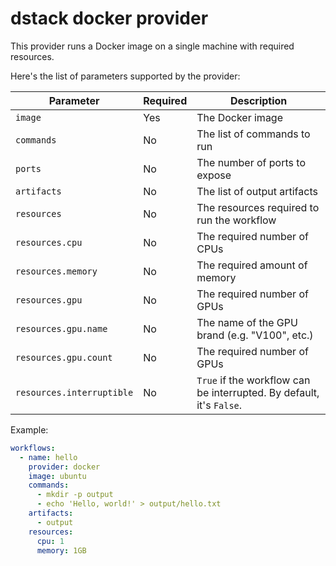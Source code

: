 # dstack docker provider

This provider runs a Docker image on a single machine with required resources.

Here's the list of parameters supported by the provider:

| Parameter                 | Required | Description                                                          |
|---------------------------|----------|----------------------------------------------------------------------|
| `image`                   | Yes      | The Docker image                                                     |
| `commands`                | No       | The list of commands to run                                          |
| `ports`                   | No       | The number of ports to expose                                        |
| `artifacts`               | No       | The list of output artifacts                                         |
| `resources`               | No       | The resources required to run the workflow                           |
| `resources.cpu`           | No       | The required number of CPUs                                          |
| `resources.memory`        | No       | The required amount of memory                                        |
| `resources.gpu`           | No       | The required number of GPUs                                          |
| `resources.gpu.name`      | No       | The name of the GPU brand (e.g. "V100", etc.)                        |
| `resources.gpu.count`     | No       | The required number of GPUs                                          |
| `resources.interruptible` | No       | `True` if the workflow can be interrupted. By default, it's `False`. |

Example:

```yaml
workflows:
  - name: hello
    provider: docker
    image: ubuntu
    commands:
      - mkdir -p output
      - echo 'Hello, world!' > output/hello.txt
    artifacts:
      - output
    resources:
      cpu: 1
      memory: 1GB
```